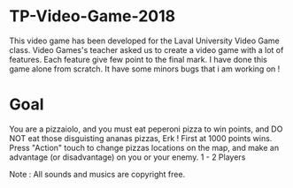 # TP-Video-Game-2018
This video game has been developed for the Laval University Video Game class.
Video Games's teacher asked us to create a video game with a lot of features. Each feature give few point to the final mark. I have done this game alone from scratch.
It have some minors bugs that i am working on !

# Goal
You are a pizzaiolo, and you must eat peperoni pizza to win points, and DO NOT eat those disguisting ananas pizzas, Erk ! 
First at 1000 points wins.
Press "Action" touch to change pizzas locations on the map, and make an advantage (or disadvantage) on you or your enemy. 
1 - 2 Players

Note : All sounds and musics are copyright free.
